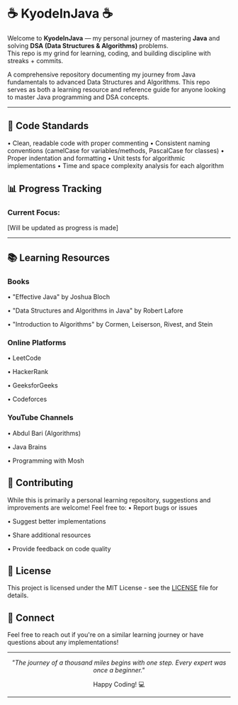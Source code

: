 # ☕️ KyodeInJava ☕️

Welcome to **KyodeInJava** — my personal journey of mastering **Java** and solving **DSA (Data Structures & Algorithms)** problems.  
This repo is my grind for learning, coding, and building discipline with streaks + commits.

A comprehensive repository documenting my journey from Java fundamentals to advanced Data Structures and Algorithms. This repo serves as both a learning resource and reference guide for anyone looking to master Java programming and DSA concepts.

---

## 📝 Code Standards

•⁠  ⁠Clean, readable code with proper commenting
•⁠  ⁠Consistent naming conventions (camelCase for variables/methods, PascalCase for classes)
•⁠  ⁠Proper indentation and formatting
•⁠  ⁠Unit tests for algorithmic implementations
•⁠  ⁠Time and space complexity analysis for each algorithm

## 📊 Progress Tracking

### Current Focus: 
[Will be updated as progress is made]

---
<!-- >
<div align="center">
  
### Statistics:
•⁠  ⁠Total Problems Solved: ⁠ 0 ⁠

•⁠  ⁠Easy: ⁠ 0 ⁠ | Medium: ⁠ 0 ⁠ | Hard: ⁠ 0 ⁠

•⁠  ⁠Data Structures Implemented: ⁠ 0 ⁠

•⁠  ⁠Algorithms Implemented: ⁠ 0 ⁠

</div>

---
<!-->
## 📚 Learning Resources

### Books
•⁠  ⁠"Effective Java" by Joshua Bloch

•⁠  ⁠"Data Structures and Algorithms in Java" by Robert Lafore

•⁠  ⁠"Introduction to Algorithms" by Cormen, Leiserson, Rivest, and Stein

### Online Platforms
•⁠  ⁠LeetCode

•⁠  ⁠HackerRank

•⁠  ⁠GeeksforGeeks

•⁠  ⁠Codeforces

### YouTube Channels
•⁠  ⁠Abdul Bari (Algorithms)

•⁠  ⁠Java Brains

•⁠  ⁠Programming with Mosh

## 🤝 Contributing

While this is primarily a personal learning repository, suggestions and improvements are welcome! Feel free to:
•⁠  ⁠Report bugs or issues

•⁠  ⁠Suggest better implementations

•⁠  ⁠Share additional resources

•⁠  ⁠Provide feedback on code quality

## 📄 License

This project is licensed under the MIT License - see the [LICENSE](LICENSE) file for details.

## 🔗 Connect

Feel free to reach out if you're on a similar learning journey or have questions about any implementations!

---

<div align="center">
  
*"The journey of a thousand miles begins with one step. Every expert was once a beginner."*

Happy Coding! 💻

</div>

---
